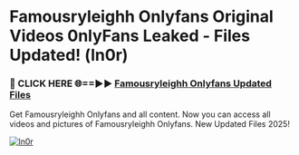 # Famousryleighh Onlyfans Original Videos 0nlyFans Leaked - Files Updated! (ln0r)

<h3>🔴 CLICK HERE 🌐==►► <a href="https://tinyurl.com/2m67pmp6" rel="nofollow">Famousryleighh Onlyfans Updated Files</a></h3>

Get Famousryleighh Onlyfans and all content. Now you can access all videos and pictures of Famousryleighh Onlyfans. New Updated Files 2025!

[![ln0r](https://i.imgur.com/H4QAA4z.gif)](https://tinyurl.com/2m67pmp6)